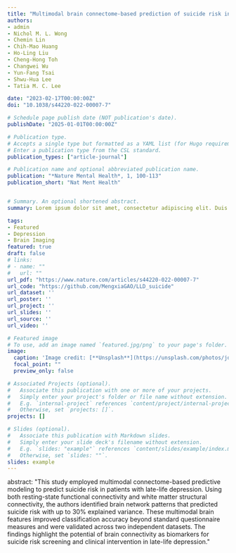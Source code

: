 ```yaml
---
title: "Multimodal brain connectome-based prediction of suicide risk in people with late-life depression"
authors:
- admin
- Nichol M. L. Wong
- Chemin Lin
- Chih-Mao Huang
- Ho-Ling Liu
- Cheng-Hong Toh
- Changwei Wu
- Yun-Fang Tsai
- Shwu-Hua Lee
- Tatia M. C. Lee

date: "2023-02-17T00:00:00Z"
doi: "10.1038/s44220-022-00007-7"

# Schedule page publish date (NOT publication's date).
publishDate: "2025-01-01T00:00:00Z"

# Publication type.
# Accepts a single type but formatted as a YAML list (for Hugo requirements).
# Enter a publication type from the CSL standard.
publication_types: ["article-journal"]

# Publication name and optional abbreviated publication name.
publication: "*Nature Mental Health*, 1, 100-113"
publication_short: "Nat Ment Health"


# Summary. An optional shortened abstract.
summary: Lorem ipsum dolor sit amet, consectetur adipiscing elit. Duis posuere tellus ac convallis placerat. Proin tincidunt magna sed ex sollicitudin condimentum.

tags:
- Featured
- Depression
- Brain Imaging
featured: true
draft: false
# links:
# - name: ""
#   url: ""
url_pdf: "https://www.nature.com/articles/s44220-022-00007-7"
url_code: "https://github.com/MengxiaGAO/LLD_suicide"
url_dataset: ''
url_poster: ''
url_project: ''
url_slides: ''
url_source: ''
url_video: ''

# Featured image
# To use, add an image named `featured.jpg/png` to your page's folder. 
image:
  caption: 'Image credit: [**Unsplash**](https://unsplash.com/photos/jdD8gXaTZsc)'
  focal_point: ""
  preview_only: false

# Associated Projects (optional).
#   Associate this publication with one or more of your projects.
#   Simply enter your project's folder or file name without extension.
#   E.g. `internal-project` references `content/project/internal-project/index.md`.
#   Otherwise, set `projects: []`.
projects: []

# Slides (optional).
#   Associate this publication with Markdown slides.
#   Simply enter your slide deck's filename without extension.
#   E.g. `slides: "example"` references `content/slides/example/index.md`.
#   Otherwise, set `slides: ""`.
slides: example
---
```



abstract: "This study employed multimodal connectome-based predictive modeling to predict suicide risk in patients with late-life depression. Using both resting-state functional connectivity and white matter structural connectivity, the authors identified brain network patterns that predicted suicide risk with up to 30% explained variance. These multimodal brain features improved classification accuracy beyond standard questionnaire measures and were validated across two independent datasets. The findings highlight the potential of brain connectivity as biomarkers for suicide risk screening and clinical intervention in late-life depression."
